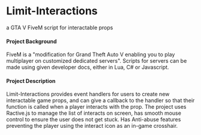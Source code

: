 # Limit-Interactions
a GTA V FiveM script for interactable props

#### Project Background ####
FiveM is a "modification for Grand Theft Auto V enabling you to play multiplayer on customized dedicated servers". Scripts for servers can be made using given developer docs, either in Lua, C# or Javascript.

#### Project Description ####
Limit-Interactions provides event handlers for users to create new interactable game props, and can give a callback to the handler so that their function is called when a player interacts with the prop. The project uses Ractive.js to manage the list of interacts on screen, has smooth mouse control to ensure the user does not get stuck. Has Anti-abuse features preventing the player using the interact icon as an in-game crosshair.
